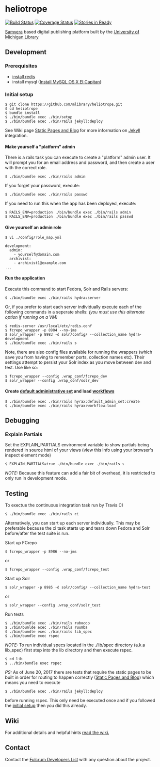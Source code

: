 # heliotrope

[![Build Status](https://travis-ci.org/mlibrary/heliotrope.svg?branch=master)](https://travis-ci.org/mlibrary/heliotrope)
[![Coverage Status](https://coveralls.io/repos/github/mlibrary/heliotrope/badge.svg?branch=master)](https://coveralls.io/github/mlibrary/heliotrope?branch=master)
[![Stories in Ready](https://badge.waffle.io/mlibrary/heliotrope.png?label=ready&title=Ready)](https://waffle.io/mlibrary/heliotrope)

[Samvera](https://wiki.duraspace.org/display/samvera/Samvera) based digital publishing platform built by the [University of Michigan Library](https://www.lib.umich.edu/)

## Development

### Prerequisites

  * [install redis](https://github.com/mlibrary/heliotrope/wiki/Background-Jobs#how-to-install-redis)
  * install mysql ([Install MySQL OS X El Capitan](https://github.com/mlibrary/heliotrope/wiki/Install-MySQL-on-OS-X-El-Capitan))

### Initial setup

```
$ git clone https://github.com/mlibrary/heliotrope.git
$ cd heliotrope
$ bundle install
$ ./bin/bundle exec ./bin/setup
$ ./bin/bundle exec ./bin/rails jekyll:deploy
```  
See Wiki page [Static Pages and Blog](https://github.com/mlibrary/heliotrope/wiki/Static-Pages-and-Blog) for more information on [Jekyll](https://jekyllrb.com/) integration.

#### Make yourself a "platform" admin

There is a rails task you can execute to create a "platform" admin user.  It will prompt you for an email address and password, and then create a user with the correct role.
```
$ ./bin/bundle exec ./bin/rails admin
```
If you forget your password, execute:
```
$ ./bin/bundle exec ./bin/rails passwd
```
If you need to run this when the app has been deployed, execute:
```
$ RAILS_ENV=production ./bin/bundle exec ./bin/rails admin
$ RAILS_ENV=production ./bin/bundle exec ./bin/rails passwd
```

#### Give yourself an admin role

```
$ vi ./config/role_map.yml
```
```
development:
  admin:   
    - yourself@domain.com 
  archivist:
    - archivist1@example.com
...
```

#### Run the application

Execute this command to start Fedora, Solr and Rails servers:
```
$ ./bin/bundle exec ./bin/rails hydra:server
```
Or, if you prefer to start each server individually execute each of the following commands in a seperate shells: *(you must use this alternate option if running on a VM)*

```
$ redis-server /usr/local/etc/redis.conf
$ fcrepo_wrapper -p 8984 --no-jms
$ solr_wrapper -p 8983 -d solr/config/ --collection_name hydra-development 
$ ./bin/bundle exec ./bin/rails s
```

Note, there are also config files available for running the wrappers (which save you from having to remember ports, collection names etc). Their settings attempt to persist your Solr index as you move between dev and test. Use like so:
```
$ fcrepo_wrapper --config .wrap_conf/fcrepo_dev
$ solr_wrapper --config .wrap_conf/solr_dev
```

#### Create [default administrative set](https://github.com/samvera/hyrax#create-default-administrative-set) and load [workflows](https://github.com/samvera/hyrax/wiki/Defining-a-Workflow)
```
$ ./bin/bundle exec ./bin/rails hyrax:default_admin_set:create
$ ./bin/bundle exec ./bin/rails hyrax:workflow:load
```
## Debugging

### Explain Partials

Set the EXPLAIN_PARTIALS environment variable to show partials being rendered in source html of your views
(view this info using your browser's inspect element mode)

```
$ EXPLAIN_PARTIALS=true ./bin/bundle exec ./bin/rails s
```

*NOTE:* Because this feature can add a fair bit of overhead, it is restricted
to only run in development mode.

## Testing

To exectue the continuous integration task run by Travis CI

```
$ ./bin/bundle exec ./bin/rails ci
```

Alternatively, you can start up each server individually.  This may be preferable because the ci task starts up and tears down Fedora and Solr before/after the test suite is run.

Start up FCrepo
```
$ fcrepo_wrapper -p 8986 --no-jms 
```
or
```
$ fcrepo_wrapper --config .wrap_conf/fcrepo_test
```
Start up Solr
```
$ solr_wrapper -p 8985 -d solr/config/ --collection_name hydra-test 
```
or
```
$ solr_wrapper --config .wrap_conf/solr_test
```
Run tests
```
$ ./bin/bundle exec ./bin/rails rubocop
$ ./bin/bunlde exec ./bin/rails ruumba
$ ./bin/bundle exec ./bin/rails lib_spec
$ ./bin/bundle exec rspec
```
*NOTE:* To run individual specs located in the ./lib/spec directory (a.k.a lib_spec) first step into the lib directory and then execute rspec.
```
$ cd lib
$ ../bin/bundle exec rspec
```
*PS:* As of June 20, 2017 there are tests that require the static pages to be built in order for routing to happen correctly ([Static Pages and Blog](https://github.com/mlibrary/heliotrope/wiki/Static-Pages-and-Blog)) which means you need to execute
```
$ ./bin/bundle exec ./bin/rails jekyll:deploy
```
before running rspec.  This only need be executed once and if you followed the [initial setup](#initial-setup) then you did this already.

## Wiki

For additional details and helpful hints [read the wiki.](https://github.com/mlibrary/heliotrope/wiki)

## Contact

Contact the [Fulcrum Developers List](mailto:fulcrum-dev@umich.edu) with any question about the project.
